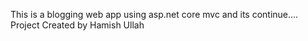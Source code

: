 This is a blogging web app using asp.net core mvc and its continue....
Project Created by Hamish Ullah